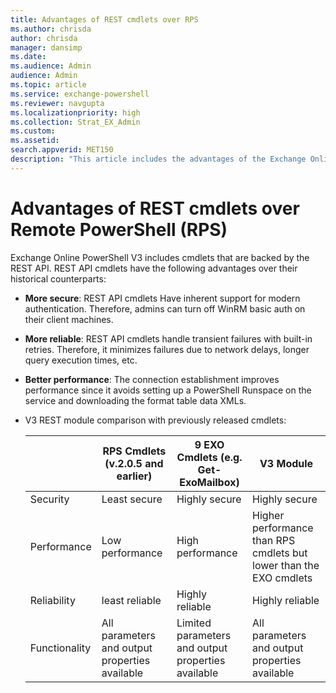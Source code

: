 ```yaml
---
title: Advantages of REST cmdlets over RPS
ms.author: chrisda
author: chrisda
manager: dansimp
ms.date:
ms.audience: Admin
audience: Admin
ms.topic: article
ms.service: exchange-powershell
ms.reviewer: navgupta
ms.localizationpriority: high
ms.collection: Strat_EX_Admin
ms.custom:
ms.assetid:
search.appverid: MET150
description: "This article includes the advantages of the Exchange Online PowerShell V3 module."
---
```


# Advantages of REST cmdlets over Remote PowerShell (RPS)

Exchange Online PowerShell V3 includes cmdlets that are backed by the REST API. REST API cmdlets have the following advantages over their historical counterparts:

- **More secure**: REST API cmdlets Have inherent support for modern authentication. Therefore, admins can turn off WinRM basic auth on their client machines.
- **More reliable**: REST API cmdlets handle transient failures with built-in retries. Therefore, it minimizes failures due to network delays, longer query execution times, etc. 
- **Better performance**: The connection establishment improves performance since it avoids setting up a PowerShell Runspace on the service and downloading the format table data XMLs.
- V3 REST module comparison with previously released cmdlets:

  |&nbsp;|RPS Cmdlets (v.2.0.5 and earlier)|9 EXO Cmdlets (e.g. Get-ExoMailbox)|V3 Module|
  |---|---|---|---|
  |Security|Least secure|Highly secure|Highly secure|
  |Performance|Low performance|High performance|Higher performance than RPS cmdlets but lower than the EXO cmdlets|
  |Reliability|least reliable|Highly reliable |Highly reliable|
  |Functionality|All parameters and output properties available|Limited parameters and output properties available|All parameters and output properties available|

